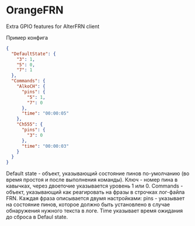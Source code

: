 # OrangeFRN
Extra GPIO features for AlterFRN client

Пример конфига
```json
{
  "DefaultState": {
    "3": 1,
    "5": 0,
    "7": 1
  },
  "Commands": {
    "AlkoCH": {
      "pins": {
        "5": 1,
        "7": 0
      },
      "time": "00:00:05"
    },
    "Ch555": {
      "pins": {
        "3": 0
      },
      "time": "00:00:03"
    }
  }
}
```

Default state - объект, указывающий состояние пинов по-умолчанию (во время простоя и после выполнения команды). Ключ - номер пина в кавычках, через двоеточие указывается уровень 1 или 0.
Commands - объект, указывающий как реагировать на фразы в строчках лог-файла FRN. Каждая фраза описывается двумя настройками: pins - указывает на состояние пинов, которое должно быть установлено в случае обнаружения нужного текста в логе. Time указывает время ожидания до сброса в Defaul state.
